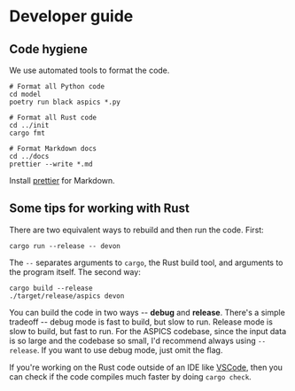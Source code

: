 # Developer guide

## Code hygiene

We use automated tools to format the code.

```shell
# Format all Python code
cd model
poetry run black aspics *.py

# Format all Rust code
cd ../init
cargo fmt

# Format Markdown docs
cd ../docs
prettier --write *.md
```

Install [prettier](https://prettier.io) for Markdown.

## Some tips for working with Rust

There are two equivalent ways to rebuild and then run the code. First:

```shell
cargo run --release -- devon
```

The `--` separates arguments to `cargo`, the Rust build tool, and arguments to
the program itself. The second way:

```shell
cargo build --release
./target/release/aspics devon
```

You can build the code in two ways -- **debug** and **release**. There's a
simple tradeoff -- debug mode is fast to build, but slow to run. Release mode is
slow to build, but fast to run. For the ASPICS codebase, since the input data is
so large and the codebase so small, I'd recommend always using `--release`. If
you want to use debug mode, just omit the flag.

If you're working on the Rust code outside of an IDE like
[VSCode](https://marketplace.visualstudio.com/items?itemName=rust-lang.rust),
then you can check if the code compiles much faster by doing `cargo check`.
